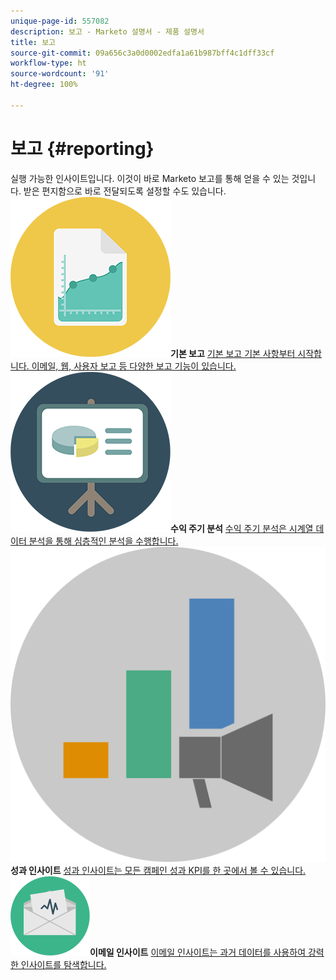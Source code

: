 ```yaml
---
unique-page-id: 557082
description: 보고 - Marketo 설명서 - 제품 설명서
title: 보고
source-git-commit: 09a656c3a0d0002edfa1a61b987bff4c1dff33cf
workflow-type: ht
source-wordcount: '91'
ht-degree: 100%

---
```



# 보고 {#reporting}

실행 가능한 인사이트입니다. 이것이 바로 Marketo 보고를 통해 얻을 수 있는 것입니다. 받은 편지함으로 바로 전달되도록 설정할 수도 있습니다.
**![기본 보고](assets/documents-bookmarks-17.png)기본 보고** [기본 보고 기본 사항부터 시작합니다. 이메일, 웹, 사용자 보고 등 다양한 보고 기능이 있습니다.](https://docs.marketo.com/display/DOCS/Basic+Reporting)     **![수익 주기 분석](assets/seo-08.png)수익 주기 분석** [수익 주기 분석은 시계열 데이터 분석을 통해 심층적인 분석을 수행합니다.](https://docs.marketo.com/display/DOCS/Revenue+Cycle+Analytics)     **![성과 인사이트](assets/mpi-for-docs-2x.png)성과 인사이트** [성과 인사이트는 모든 캠페인 성과 KPI를 한 곳에서 볼 수 있습니다.](https://docs.marketo.com/display/DOCS/Marketing+Performance+Insights)     **![이메일 인사이트](assets/email-insights.png)이메일 인사이트** [이메일 인사이트는 과거 데이터를 사용하여 강력한 인사이트를 탐색합니다.](https://docs.marketo.com/display/DOCS/Email+Insights)
